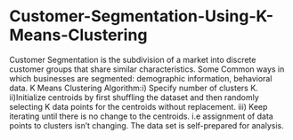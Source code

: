 # Customer-Segmentation-Using-K-Means-Clustering
Customer Segmentation is the subdivision of a market into discrete customer groups that share similar characteristics. 
Some Common ways in which businesses are segmented: demographic information, behavioral data.
K Means Clustering Algorithm:i) Specify number of clusters K. ii)Initialize centroids by first shuffling the dataset and then randomly selecting K data points for the centroids without replacement. iii) Keep iterating until there is no change to the centroids. i.e assignment of data points to clusters isn’t changing.
The data set is self-prepared for analysis.
